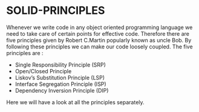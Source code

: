 # SOLID-PRINCIPLES
Whenever we write code in any object oriented programming language we need to take care of certain points for effective code. Therefore there are five principles given by Robert C.Martin popularly known as uncle Bob. By following these principles we can make our code loosely coupled. The five principles are :
- Single Responsibility Principle (SRP)
- Open/Closed Principle
- Liskov’s Substitution Principle (LSP)
- Interface Segregation Principle (ISP)
- Dependency Inversion Principle (DIP)

Here we will have a look at all the principles separately.
